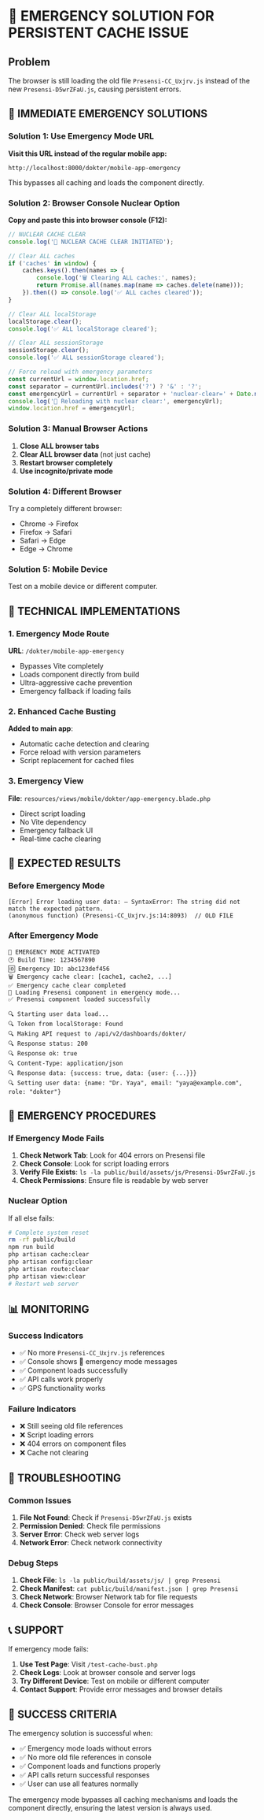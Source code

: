 # 🚨 EMERGENCY SOLUTION FOR PERSISTENT CACHE ISSUE

## Problem
The browser is still loading the old file `Presensi-CC_Uxjrv.js` instead of the new `Presensi-D5wrZFaU.js`, causing persistent errors.

## 🚀 IMMEDIATE EMERGENCY SOLUTIONS

### Solution 1: Use Emergency Mode URL
**Visit this URL instead of the regular mobile app:**
```
http://localhost:8000/dokter/mobile-app-emergency
```

This bypasses all caching and loads the component directly.

### Solution 2: Browser Console Nuclear Option
**Copy and paste this into browser console (F12):**
```javascript
// NUCLEAR CACHE CLEAR
console.log('🚨 NUCLEAR CACHE CLEAR INITIATED');

// Clear ALL caches
if ('caches' in window) {
    caches.keys().then(names => {
        console.log('🗑️ Clearing ALL caches:', names);
        return Promise.all(names.map(name => caches.delete(name)));
    }).then(() => console.log('✅ ALL caches cleared'));
}

// Clear ALL localStorage
localStorage.clear();
console.log('✅ ALL localStorage cleared');

// Clear ALL sessionStorage
sessionStorage.clear();
console.log('✅ ALL sessionStorage cleared');

// Force reload with emergency parameters
const currentUrl = window.location.href;
const separator = currentUrl.includes('?') ? '&' : '?';
const emergencyUrl = currentUrl + separator + 'nuclear-clear=' + Date.now() + '&emergency=true&v=' + Date.now();
console.log('🚨 Reloading with nuclear clear:', emergencyUrl);
window.location.href = emergencyUrl;
```

### Solution 3: Manual Browser Actions
1. **Close ALL browser tabs**
2. **Clear ALL browser data** (not just cache)
3. **Restart browser completely**
4. **Use incognito/private mode**

### Solution 4: Different Browser
Try a completely different browser:
- Chrome → Firefox
- Firefox → Safari
- Safari → Edge
- Edge → Chrome

### Solution 5: Mobile Device
Test on a mobile device or different computer.

## 🔧 TECHNICAL IMPLEMENTATIONS

### 1. Emergency Mode Route
**URL**: `/dokter/mobile-app-emergency`
- Bypasses Vite completely
- Loads component directly from build
- Ultra-aggressive cache prevention
- Emergency fallback if loading fails

### 2. Enhanced Cache Busting
**Added to main app**:
- Automatic cache detection and clearing
- Force reload with version parameters
- Script replacement for cached files

### 3. Emergency View
**File**: `resources/views/mobile/dokter/app-emergency.blade.php`
- Direct script loading
- No Vite dependency
- Emergency fallback UI
- Real-time cache clearing

## 🎯 EXPECTED RESULTS

### Before Emergency Mode
```
[Error] Error loading user data: – SyntaxError: The string did not match the expected pattern.
(anonymous function) (Presensi-CC_Uxjrv.js:14:8093)  // OLD FILE
```

### After Emergency Mode
```
🚨 EMERGENCY MODE ACTIVATED
🕐 Build Time: 1234567890
🆔 Emergency ID: abc123def456
🗑️ Emergency cache clear: [cache1, cache2, ...]
✅ Emergency cache clear completed
🚨 Loading Presensi component in emergency mode...
✅ Presensi component loaded successfully

🔍 Starting user data load...
🔍 Token from localStorage: Found
🔍 Making API request to /api/v2/dashboards/dokter/
🔍 Response status: 200
🔍 Response ok: true
🔍 Content-Type: application/json
🔍 Response data: {success: true, data: {user: {...}}}
🔍 Setting user data: {name: "Dr. Yaya", email: "yaya@example.com", role: "dokter"}
```

## 🚨 EMERGENCY PROCEDURES

### If Emergency Mode Fails
1. **Check Network Tab**: Look for 404 errors on Presensi file
2. **Check Console**: Look for script loading errors
3. **Verify File Exists**: `ls -la public/build/assets/js/Presensi-D5wrZFaU.js`
4. **Check Permissions**: Ensure file is readable by web server

### Nuclear Option
If all else fails:
```bash
# Complete system reset
rm -rf public/build
npm run build
php artisan cache:clear
php artisan config:clear
php artisan route:clear
php artisan view:clear
# Restart web server
```

## 📊 MONITORING

### Success Indicators
- ✅ No more `Presensi-CC_Uxjrv.js` references
- ✅ Console shows 🚨 emergency mode messages
- ✅ Component loads successfully
- ✅ API calls work properly
- ✅ GPS functionality works

### Failure Indicators
- ❌ Still seeing old file references
- ❌ Script loading errors
- ❌ 404 errors on component files
- ❌ Cache not clearing

## 🔧 TROUBLESHOOTING

### Common Issues
1. **File Not Found**: Check if `Presensi-D5wrZFaU.js` exists
2. **Permission Denied**: Check file permissions
3. **Server Error**: Check web server logs
4. **Network Error**: Check network connectivity

### Debug Steps
1. **Check File**: `ls -la public/build/assets/js/ | grep Presensi`
2. **Check Manifest**: `cat public/build/manifest.json | grep Presensi`
3. **Check Network**: Browser Network tab for file requests
4. **Check Console**: Browser Console for error messages

## 📞 SUPPORT

If emergency mode fails:
1. **Use Test Page**: Visit `/test-cache-bust.php`
2. **Check Logs**: Look at browser console and server logs
3. **Try Different Device**: Test on mobile or different computer
4. **Contact Support**: Provide error messages and browser details

## 🎯 SUCCESS CRITERIA

The emergency solution is successful when:
- ✅ Emergency mode loads without errors
- ✅ No more old file references in console
- ✅ Component loads and functions properly
- ✅ API calls return successful responses
- ✅ User can use all features normally

The emergency mode bypasses all caching mechanisms and loads the component directly, ensuring the latest version is always used.
